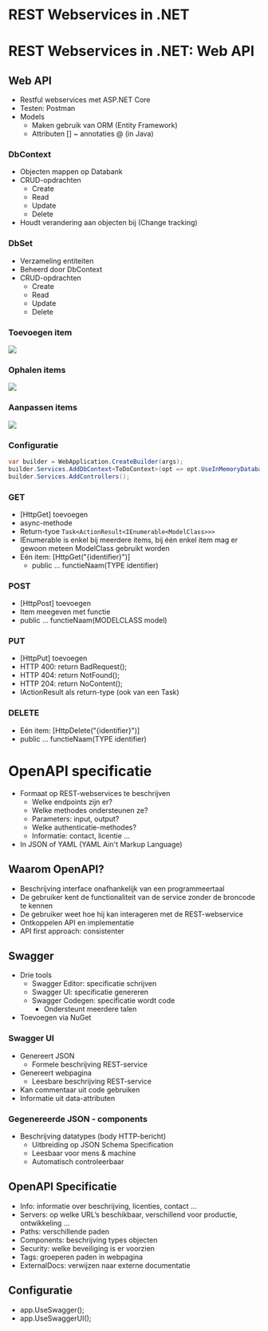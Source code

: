 # REST Webservices in .NET

# REST Webservices in .NET: Web API

## Web API
* Restful webservices met ASP.NET Core
* Testen: Postman
* Models
    * Maken gebruik van ORM (Entity Framework)
    * Attributen [] ~ annotaties @ (in Java)

### DbContext
* Objecten mappen op Databank
* CRUD-opdrachten
    * Create
    * Read
    * Update
    * Delete
* Houdt verandering aan objecten bij (Change tracking)

### DbSet
* Verzameling entiteiten
* Beheerd door DbContext
* CRUD-opdrachten
    * Create
    * Read
    * Update
    * Delete

### Toevoegen item

<img src="https://img001.prntscr.com/file/img001/TtwPxRy5R0WKG7ovCw7pbA.png">

### Ophalen items

<img src="https://img001.prntscr.com/file/img001/RES5FMHNTceZjVcY4ve_8g.png">

### Aanpassen items

<img src="https://img001.prntscr.com/file/img001/nqQAltt9QpiFypgqUpJLJA.png">

### Configuratie
```cs
var builder = WebApplication.CreateBuilder(args);
builder.Services.AddDbContext<ToDoContext>(opt => opt.UseInMemoryDatabase("TodoList"));
builder.Services.AddControllers();
```

### GET
* [HttpGet] toevoegen
* async-methode
* Return-tyoe ```Task<ActionResult<IEnumerable<ModelClass>>>```
* IEnumerable is enkel bij meerdere items, bij één enkel item mag er gewoon meteen ModelClass gebruikt worden
* Eén item: [HttpGet("{identifier}")]
    * public ... functieNaam(TYPE identifier)

### POST
* [HttpPost] toevoegen
* Item meegeven met functie
* public ... functieNaam(MODELCLASS model)

### PUT
* [HttpPut] toevoegen
* HTTP 400: return BadRequest();
* HTTP 404: return NotFound();
* HTTP 204: return NoContent();
* IActionResult als return-type (ook van een Task)

### DELETE
* Eén item: [HttpDelete("{identifier}")]
* public ... functieNaam(TYPE identifier)

# OpenAPI specificatie

* Formaat op REST-webservices te beschrijven
    * Welke endpoints zijn er?
    * Welke methodes ondersteunen ze?
    * Parameters: input, output?
    * Welke authenticatie-methodes?
    * Informatie: contact, licentie ...
* In JSON of YAML (YAML Ain't Markup Language)

## Waarom OpenAPI?

* Beschrijving interface onafhankelijk van een programmeertaal
* De gebruiker kent de functionaliteit van de service zonder de broncode te kennen
* De gebruiker weet hoe hij kan interageren met de REST-webservice
* Ontkoppelen API en implementatie
* API first approach: consistenter

## Swagger
* Drie tools
    * Swagger Editor: specificatie schrijven
    * Swagger UI: specificatie genereren
    * Swagger Codegen: specificatie wordt code
        * Ondersteunt meerdere talen
* Toevoegen via NuGet

### Swagger UI
* Genereert JSON
    * Formele beschrijving REST-service
* Genereert webpagina
    * Leesbare beschrijving REST-service
* Kan commentaar uit code gebruiken
* Informatie uit data-attributen

### Gegenereerde JSON - components
* Beschrijving datatypes (body HTTP-bericht)
    * Uitbreiding op JSON Schema Specification
    * Leesbaar voor mens & machine
    * Automatisch controleerbaar

## OpenAPI Specificatie
- Info: informatie over beschrijving, licenties, contact ...
- Servers: op welke URL’s beschikbaar, verschillend voor productie, ontwikkeling ...
- Paths: verschillende paden
- Components: beschrijving types objecten
- Security: welke beveiliging is er voorzien
- Tags: groeperen paden in webpagina
- ExternalDocs: verwijzen naar externe documentatie

## Configuratie
* app.UseSwagger();
* app.UseSwaggerUI();